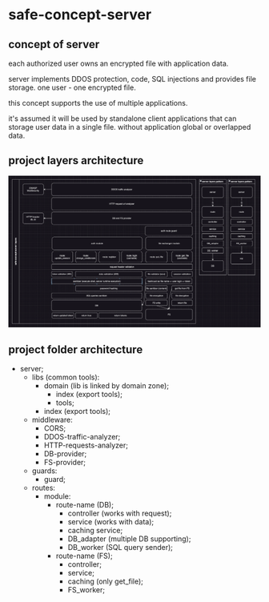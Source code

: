 # safe-concept-server

## concept of server
each authorized user owns an encrypted file with application data.

server implements DDOS protection, code, SQL injections and provides file storage.
one user - one encrypted file.

this concept supports the use of multiple applications.

it's assumed it will be used by standalone client applications that can storage user data in a single file. without application global or overlapped data.

## project layers architecture
![layers.png](./readme-assets/layers.png)

## project folder architecture
- server;
	- libs (common tools):
		- domain (lib is linked by domain zone);
			- index (export tools);
			- tools;
		- index (export tools);
	- middleware:
		- CORS;
		- DDOS-traffic-analyzer;
		- HTTP-requests-analyzer;
		- DB-provider;
		- FS-provider;
	- guards:
		- guard;
	- routes:
		- module:
			- route-name (DB);
				- controller (works with request);
				- service (works with data);
				- caching service;
				- DB_adapter (multiple DB supporting);
				- DB_worker (SQL query sender);
			- route-name (FS);
				- controller;
				- service;
				- caching (only get_file);
				- FS_worker;
